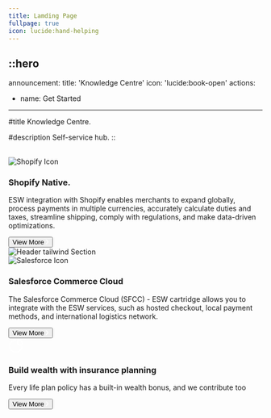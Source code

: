 ```yaml
---
title: Lamding Page
fullpage: true
icon: lucide:hand-helping
---
```


::hero
---
announcement:
  title: 'Knowledge Centre'
  icon: 'lucide:book-open'
actions:
  - name: Get Started
---

#title
Knowledge Centre.

#description
Self-service hub.
::

<br>


<div class="grid grid-cols-1 md:grid-cols-2 lg:grid-cols-4 gap-8 max-w-lg mx-auto md:max-w-2xl lg:max-w-full">
  <!-- First Block -->
  <div class="relative w-full h-auto md:col-span-2">
    <div class="bg-gray-800 rounded-2xl flex justify-between flex-row flex-wrap">
      <div class="p-5 xl:p-8 w-full md:w-1/2">
        <div class="block">
          <img src="https://icons8.com/icon/rhNJ4aVAWrpL/shopify" alt="Shopify Icon" class="w-6 h-6" />
        </div>
        <h3 class="text-lg font-bold xl:text-xl text-white py-5 w-full xl:w-64">
          Shopify Native.
        </h3>
        <p class="text-xs font-normal text-gray-300 w-full mb-8 xl:w-64">
          ESW integration with Shopify enables merchants to expand globally, process payments in multiple currencies, accurately calculate duties and taxes, streamline shipping, comply with regulations, and make data-driven optimizations.
        </p>
        <button class="py-2 px-5 border border-solid border-gray-300 rounded-full gap-2 text-xs text-white font-semibold flex items-center justify-between transition-all duration-500 hover:bg-white/5">
          View More
          <svg width="6" height="10" viewBox="0 0 6 10" fill="none" xmlns="http://www.w3.org/2000/svg">
            <path d="M1 9L3.58579 6.41421C4.25245 5.74755 4.58579 5.41421 4.58579 5C4.58579 4.58579 4.25245 4.25245 3.58579 3.58579L1 1" stroke="white" stroke-width="1.6" stroke-linecap="round" stroke-linejoin="round" />
          </svg>
        </button>
      </div>
      <div class="relative hidden h-auto md:w-1/2 md:block">
        <img src="https://pagedone.io/asset/uploads/1695028873.png" alt="Header tailwind Section" class="h-full ml-auto object-cover">
      </div>
    </div>
  </div>

  <!-- Second Block -->
  <div class="relative w-full h-auto">
    <div class="bg-indigo-500 rounded-2xl p-5 xl:p-8 h-full">
      <div class="block">
        <img src="https://icons8.com/icon/38804/salesforce" alt="Salesforce Icon" class="w-10 h-10" />
      </div>
      <h3 class="py-5 text-white text-lg font-bold xl:text-xl">
        Salesforce Commerce Cloud
      </h3>
      <p class="text-xs font-normal text-white mb-8">
        The Salesforce Commerce Cloud (SFCC) - ESW cartridge allows you to integrate with the ESW services, such as hosted checkout, local payment methods, and international logistics network.
      </p>
      <button class="py-2 px-5 border border-solid border-gray-300 rounded-full gap-2 text-xs text-white font-semibold flex items-center justify-between transition-all duration-500 hover:bg-white/5">
        View More
        <svg width="6" height="10" viewBox="0 0 6 10" fill="none" xmlns="http://www.w3.org/2000/svg">
          <path d="M1 9L3.58579 6.41421C4.25245 5.74755 4.58579 5.41421 4.58579 5C4.58579 4.58579 4.25245 4.25245 3.58579 3.58579L1 1" stroke="white" stroke-width="1.6" stroke-linecap="round" stroke-linejoin="round" />
        </svg>
      </button>
    </div>
  </div>

  <!-- Third Block -->
  <div class="relative w-full h-auto">
    <div class="bg-violet-500 rounded-2xl p-5 xl:p-8 h-full">
      <div class="block">
        <svg width="30" height="30" viewBox="0 0 30 30" fill="none" xmlns="http://www.w3.org/2000/svg">
          <path d="M26.7301 15.661C26.7301 22.1995 21.306 27.5 14.6151 27.5C7.9241 27.5 2.5 22.1995 2.5 15.661C2.5 9.1225 7.9241 3.822 14.6151 3.822M18.1313 10.1507L18.1313 4.85383C18.1313 3.22503 19.6455 2.00299 21.1519 2.70013C23.7608 3.90751 26.6177 6.25557 27.456 10.2563C27.7542 11.6798 26.4931 12.8563 25.0064 12.8368L20.7873 12.7814C19.3147 12.762 18.1313 11.5899 18.1313 10.1507Z" stroke="white" stroke-width="2" stroke-linecap="round" />
        </svg>
      </div>
      <h3 class="py-5 text-white text-lg font-bold xl:text-xl">
        Build wealth with insurance planning
      </h3>
      <p class="text-xs font-normal text-white mb-8">
        Every life plan policy has a built-in wealth bonus, and we contribute too
      </p>
      <button class="py-2 px-5 border border-solid border-gray-300 rounded-full gap-2 text-xs text-white font-semibold flex items-center justify-between transition-all duration-500 hover:bg-white/5">
        View More
        <svg width="6" height="10" viewBox="0 0 6 10" fill="none" xmlns="http://www.w3.org/2000/svg">
          <path d="M1 9L3.58579 6.41421C4.25245 5.74755 4.58579 5.41421 4.58579 5C4.58579 4.58579 4.25245 4.25245 3.58579 3.58579L1 1" stroke="white" stroke-width="1.6" stroke-linecap="round" stroke-linejoin="round" />
        </svg>
      </button>
    </div>
  </div>
</div>